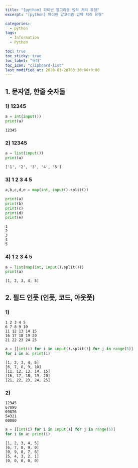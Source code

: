 ```yaml
---
title: "[python] 파이썬 알고리즘 입력 처리 유형"
excerpt: "[python] 파이썬 알고리즘 입력 처리 유형"

categories:
  - python
tags:
  - Information
  - Python

toc: true
toc_sticky: true
toc_label: "목차"
toc_icon: "clipboard-list"
last_modified_at: 2020-03-28T03:30:00+9:00
---
```


## 1. 문자열, 한줄 숫자들

### 1) 12345

```python
a = int(input())
print(a)
```

```
12345
```

### 2) 12345

```python
a = list(input())
print(a)
```

```
['1', '2', '3', '4', '5']
```

### 3) 1 2 3 4 5

```python
a,b,c,d,e = map(int, input().split())

print(a)
print(b)
print(c)
print(d)
print(e)
```

```
1
2
3
4
5
```

### 4) 1 2 3 4 5

```python
a = list(map(int, input().split()))
print(a)
```

```
[1, 2, 3, 4, 5]
```

## 2. 필드 인풋 (인풋, 코드, 아웃풋)

### 1)

```
1 2 3 4 5
6 7 8 9 10
11 12 13 14 15
16 17 18 19 20
21 22 23 24 25
```

```python
a = [[int(i) for i in input().split()] for j in range(5)]
for i in a: print(i)
```

```
[1, 2, 3, 4, 5]
[6, 7, 8, 9, 10]
[11, 12, 13, 14, 15]
[16, 17, 18, 19, 20]
[21, 22, 23, 24, 25]
```

### 2) 

```
12345
67890
09876
54321
00000
```

```python
a = [[int(i) for i in input()] for j in range(5)]
for i in a: print(i)
```

```
[1, 2, 3, 4, 5]
[6, 7, 8, 9, 0]
[0, 9, 8, 7, 6]
[5, 4, 3, 2, 1]
[0, 0, 0, 0, 0]
```

